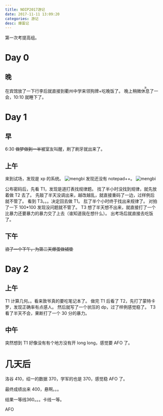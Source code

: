 ```yaml
---
title: NOIP2017游记
date: 2017-11-11 13:09:20
categories: 游记
desc: 爆蛋记
---
```


第一次考提高组。

# Day 0

## 晚
在宾馆放了一下行李后就直接到衢州中学来领狗牌+吃晚饭了。
晚上稍微<ruby><rb>休息</rb><rt>浪</rt></ruby>了一会，10:10 就睡下了。

# Day 1

## 早

6:30 ~~做梦做到一半~~被室友叫醒，刷了刷牙就出来了。

## 上午

来到试场，发现是 xp 的系统。
![mengbi](/img/mengbi.jpg)
发现还没有 notepad++。
![mengbi](/img/mengbi.jpg)

公布密码后，先看 T1，发现是道打表找规律题。
找了半小时没找到规律，就先放着做 T2 去了。
先敲了半天没调出来，越改越乱，就直接重码了一边，过样例后就不管了。
看到 T3。。。决定回去做 T1。
肛了半个小时终于找出来规律了。
对拍了一下 100\*100 发现没问题就不管了。
T3 想了半天想不出来，就直接打了一个比暴力还要暴力的暴力交了上去（谁知道我在想什么）。
出考场后就直接去吃饭了。

## 下午

~~浪了一个下午，为第二天爆蛋做铺垫~~

# Day 2

## 上午

T1 计算几何。。看来敦爷真的要吃笔记本了。
做完 T1 后看了 T2，先打了蒙特卡罗，发现正确率有点感人。
然后就写了一个状压的 dp，过了样例感觉稳了。
T3 看了半天不会，果断打了一个 30 分的暴力。

## 中午

突然想到 T1 好像没有有个地方没有开 long long，感觉要 AFO 了。

# 几天后

洛谷 410，绍一的数据 370，学军的也是 370，感觉稳 AFO 了。

最终成绩出来 400，悬啊。。。

结果一等线360。。。卡线一等。

AFO
